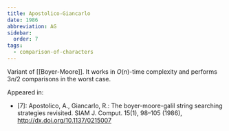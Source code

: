 ```yaml
---
title: Apostolico-Giancarlo
date: 1986
abbreviation: AG
sidebar:
  order: 7
tags:
  - comparison-of-characters
---
```


Variant of [[Boyer-Moore]]. It works in $O(n)$-time complexity and performs $3n/2$ comparisons in the worst case.

Appeared in:

- [7]: Apostolico, A., Giancarlo, R.: The boyer-moore-galil string searching strategies revisited. SIAM J. Comput. 15(1), 98–105 (1986), http://dx.doi.org/10.1137/0215007
